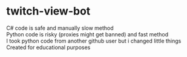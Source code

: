 # twitch-view-bot
C# code is safe and manually slow method <br />
Python code is risky (proxies might get banned) and fast method  <br />
I took python code from another github user but i changed little things  <br />
Created for educational purposes 
